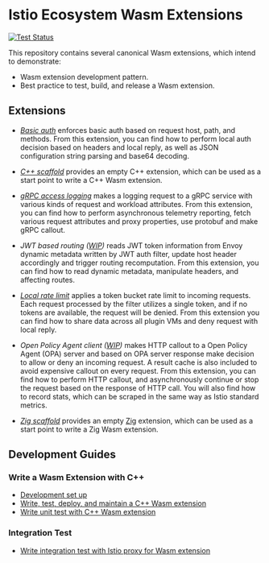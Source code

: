 # Istio Ecosystem Wasm Extensions

[![Test Status][test-badge]][test-link]

This repository contains several canonical Wasm extensions, which intend to demonstrate:

* Wasm extension development pattern.
* Best practice to test, build, and release a Wasm extension.

## Extensions

* *[Basic auth](/extensions/basic_auth/)* enforces basic auth based on request host, path, and methods. From this extension, you can find how to perform local auth decision based on headers and local reply, as well as JSON configuration string parsing and base64 decoding.
  
* *[C++ scaffold](/extensions/scaffold/)* provides an empty C++ extension, which can be used as a start point to write a C++ Wasm extension.
  
* *[gRPC access logging](./extension/grpc_loggig)* makes a logging request to a gRPC service with various kinds of request and workload attributes. From this extension, you can find how to perform asynchronous telemetry reporting, fetch various request attributes and proxy properties, use protobuf and make gRPC callout.

* *JWT based routing ([WIP](https://github.com/istio-ecosystem/wasm-extensions/issues/16))* reads JWT token information from Envoy dynamic metadata written by JWT auth filter, update host header accordingly and trigger routing recomputation. From this extension, you can find how to read dynamic metadata, manipulate headers, and affecting routes.

* *[Local rate limit](/extensions/local_rate_limit/)* applies a token bucket rate limit to incoming requests. Each request processed by the filter utilizes a single token, and if no tokens are available, the request will be denied. From this extension you can find how to share data across all plugin VMs and deny request with local reply.

* *Open Policy Agent client ([WIP](https://github.com/istio-ecosystem/wasm-extensions/pull/54))* makes HTTP callout to a Open Policy Agent (OPA) server and based on OPA server response make decision to allow or deny an incoming request. A result cache is also included to avoid expensive callout on every request. From this extension, you can find how to perform HTTP callout, and asynchronously continue or stop the request based on the response of HTTP call. You will also find how to record stats, which can be scraped in the same way as Istio standard metrics.

* *[Zig scaffold](/extensions/zig_demo/)* provides an empty [Zig](https://ziglang.org/) extension, which can be used as a start point to write a Zig Wasm extension.

## Development Guides

### Write a Wasm Extension with C++

* [Development set up](doc/development-setup.md)
* [Write, test, deploy, and maintain a C++ Wasm extension](./doc/write-a-wasm-extension-with-cpp.md)
* [Write unit test with C++ Wasm extension](./doc/write-cpp-unit-test.md)

### Integration Test

* [Write integration test with Istio proxy for Wasm extension](./doc/write-integration-test.md)

[test-badge]: https://github.com/istio-ecosystem/wasm-extensions/workflows/Test/badge.svg
[test-link]: https://github.com/istio-ecosystem/wasm-extensions/actions?query=workflow%3ATest
